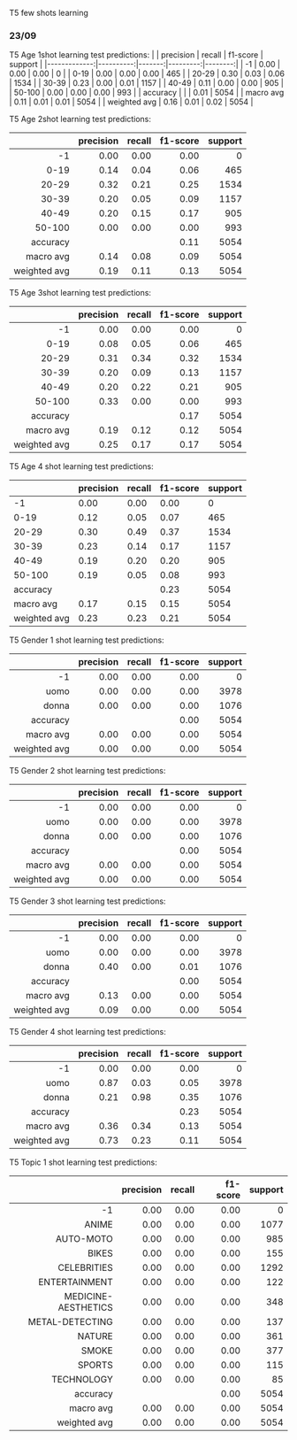 T5 few shots learning

### 23/09

T5 Age 1shot learning test predictions:
|              | precision | recall | f1-score | support |
|-------------:|----------:|-------:|---------:|--------:|
|           -1 |      0.00 |   0.00 |     0.00 |       0 |
|         0-19 |      0.00 |   0.00 |     0.00 |     465 |
|        20-29 |      0.30 |   0.03 |     0.06 |    1534 |
|        30-39 |      0.23 |   0.00 |     0.01 |    1157 |
|        40-49 |      0.11 |   0.00 |     0.00 |     905 |
|       50-100 |      0.00 |   0.00 |     0.00 |     993 |
|     accuracy |           |        |     0.01 |    5054 |
|    macro avg |      0.11 |   0.01 |     0.01 |    5054 |
| weighted avg |      0.16 |   0.01 |     0.02 |    5054 |

T5 Age 2shot learning test predictions:

|              | precision | recall | f1-score | support |
|-------------:|----------:|-------:|---------:|--------:|
|           -1 |      0.00 |   0.00 |     0.00 |       0 |
|         0-19 |      0.14 |   0.04 |     0.06 |     465 |
|        20-29 |      0.32 |   0.21 |     0.25 |    1534 |
|        30-39 |      0.20 |   0.05 |     0.09 |    1157 |
|        40-49 |      0.20 |   0.15 |     0.17 |     905 |
|       50-100 |      0.00 |   0.00 |     0.00 |     993 |
|     accuracy |           |        |     0.11 |    5054 |
|    macro avg |      0.14 |   0.08 |     0.09 |    5054 |
| weighted avg |      0.19 |   0.11 |     0.13 |    5054 |

T5 Age 3shot learning test predictions:

|              | precision | recall | f1-score | support |
|-------------:|----------:|-------:|---------:|--------:|
|           -1 |      0.00 |   0.00 |     0.00 |       0 |
|         0-19 |      0.08 |   0.05 |     0.06 |     465 |
|        20-29 |      0.31 |   0.34 |     0.32 |    1534 |
|        30-39 |      0.20 |   0.09 |     0.13 |    1157 |
|        40-49 |      0.20 |   0.22 |     0.21 |     905 |
|       50-100 |      0.33 |   0.00 |     0.00 |     993 |
|     accuracy |           |        |     0.17 |    5054 |
|    macro avg |      0.19 |   0.12 |     0.12 |    5054 |
| weighted avg |      0.25 |   0.17 |     0.17 |    5054 |

T5 Age 4 shot learning test predictions:

|              | precision | recall | f1-score | support |
|--------------|-----------|--------|----------|---------|
| -1           | 0.00      | 0.00   | 0.00     | 0       |
| 0-19         | 0.12      | 0.05   | 0.07     | 465     |
| 20-29        | 0.30      | 0.49   | 0.37     | 1534    |
| 30-39        | 0.23      | 0.14   | 0.17     | 1157    |
| 40-49        | 0.19      | 0.20   | 0.20     | 905     |
| 50-100       | 0.19      | 0.05   | 0.08     | 993     |
| accuracy     |           |        | 0.23     | 5054    |
| macro avg    | 0.17      | 0.15   | 0.15     | 5054    |
| weighted avg | 0.23      | 0.23   | 0.21     | 5054    |

T5 Gender 1 shot learning test predictions:

|              | precision | recall | f1-score | support |
|-------------:|----------:|-------:|---------:|--------:|
|           -1 |      0.00 |   0.00 |     0.00 |       0 |
|         uomo |      0.00 |   0.00 |     0.00 |    3978 |
|        donna |      0.00 |   0.00 |     0.00 |    1076 |
|     accuracy |           |        |     0.00 |    5054 |
|    macro avg |      0.00 |   0.00 |     0.00 |    5054 |
| weighted avg |      0.00 |   0.00 |     0.00 |    5054 |

T5 Gender 2 shot learning test predictions:

|              | precision | recall | f1-score | support |
|-------------:|----------:|-------:|---------:|--------:|
|           -1 |      0.00 |   0.00 |     0.00 |       0 |
|         uomo |      0.00 |   0.00 |     0.00 |    3978 |
|        donna |      0.00 |   0.00 |     0.00 |    1076 |
|     accuracy |           |        |     0.00 |    5054 |
|    macro avg |      0.00 |   0.00 |     0.00 |    5054 |
| weighted avg |      0.00 |   0.00 |     0.00 |    5054 |

T5 Gender 3 shot learning test predictions:

|              | precision | recall | f1-score | support |
|-------------:|----------:|-------:|---------:|--------:|
|           -1 |      0.00 |   0.00 |     0.00 |       0 |
|         uomo |      0.00 |   0.00 |     0.00 |    3978 |
|        donna |      0.40 |   0.00 |     0.01 |    1076 |
|     accuracy |           |        |     0.00 |    5054 |
|    macro avg |      0.13 |   0.00 |     0.00 |    5054 |
| weighted avg |      0.09 |   0.00 |     0.00 |    5054 |

T5 Gender 4 shot learning test predictions:

|              | precision | recall | f1-score | support |
|-------------:|----------:|-------:|---------:|--------:|
|           -1 |      0.00 |   0.00 |     0.00 |       0 |
|         uomo |      0.87 |   0.03 |     0.05 |    3978 |
|        donna |      0.21 |   0.98 |     0.35 |    1076 |
|     accuracy |           |        |     0.23 |    5054 |
|    macro avg |      0.36 |   0.34 |     0.13 |    5054 |
| weighted avg |      0.73 |   0.23 |     0.11 |    5054 |

T5 Topic 1 shot learning test predictions:

|                     | precision | recall | f1-score | support |
|--------------------:|----------:|-------:|---------:|--------:|
|                  -1 |      0.00 |   0.00 |     0.00 |       0 |
|               ANIME |      0.00 |   0.00 |     0.00 |    1077 |
|           AUTO-MOTO |      0.00 |   0.00 |     0.00 |     985 |
|               BIKES |      0.00 |   0.00 |     0.00 |     155 |
|         CELEBRITIES |      0.00 |   0.00 |     0.00 |    1292 |
|       ENTERTAINMENT |      0.00 |   0.00 |     0.00 |     122 |
| MEDICINE-AESTHETICS |      0.00 |   0.00 |     0.00 |     348 |
|     METAL-DETECTING |      0.00 |   0.00 |     0.00 |     137 |
|              NATURE |      0.00 |   0.00 |     0.00 |     361 |
|               SMOKE |      0.00 |   0.00 |     0.00 |     377 |
|              SPORTS |      0.00 |   0.00 |     0.00 |     115 |
|          TECHNOLOGY |      0.00 |   0.00 |     0.00 |      85 |
|            accuracy |           |        |     0.00 |    5054 |
|           macro avg |      0.00 |   0.00 |     0.00 |    5054 |
|        weighted avg |      0.00 |   0.00 |     0.00 |    5054 |

